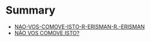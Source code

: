 # Summary

* [NAO-VOS-COMOVE-ISTO-R-ERISMAN-R.-ERISMAN](README.md)
* [NÃO VOS COMOVE ISTO?](nao_vos_comove_isto.md)

